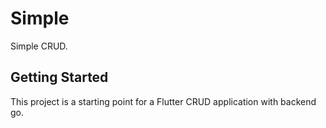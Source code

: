 # Simple

Simple CRUD.

## Getting Started

This project is a starting point for a Flutter CRUD application with backend go.
